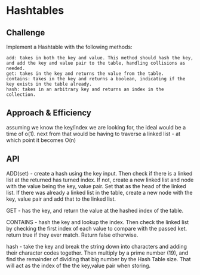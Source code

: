 # Hashtables
<!-- Short summary or background information -->

## Challenge
Implement a Hashtable with the following methods:

    add: takes in both the key and value. This method should hash the key, and add the key and value pair to the table, handling collisions as needed.
    get: takes in the key and returns the value from the table.
    contains: takes in the key and returns a boolean, indicating if the key exists in the table already.
    hash: takes in an arbitrary key and returns an index in the collection. 

## Approach & Efficiency
<!-- What approach did you take? Why? What is the Big O space/time for this approach? -->
assuming we know the key/index we are looking for, the ideal would be a time of o(1). next from that would be having to traverse a linked list - at which point it becomes O(n)

## API
<!-- Description of each method publicly available in each of your hashtable -->

ADD(set) - create a hash using the key input. Then check if there is a linked list at the returned has turned index. If not, create a new linked list and node with the value being the key, value pair. Set that as the head of the linked list. If there was already a linked list in the table, create a new node with the key, value pair and add that to the linked list.

GET - has the key, and return the value at the hashed index of the table. 

CONTAINS - hash the key and lookup the index. Then check the linked list by checking the first index of each value to compare with the passed ket. return true if they ever match. Return false otherwise. 

hash - take the key and break the string down into characters and adding their character codes together. Then multiply by a prime number (19), and find the remainder of dividing that big number by the Hash Table size. That will act as the index of the the key,value pair when storing. 